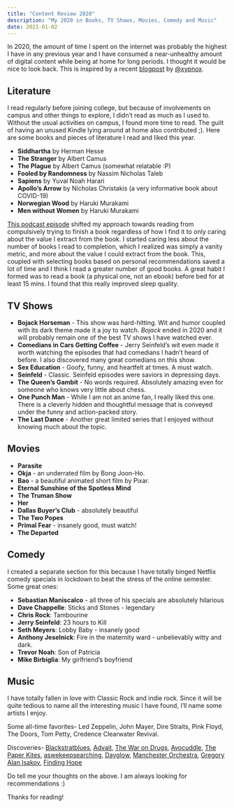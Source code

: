 ```yaml
---
title: "Content Review 2020"
description: "My 2020 in Books, TV Shows, Movies, Comedy and Music"
date: 2021-01-02
---
```


In 2020, the amount of time I spent on the internet was probably the highest I have in any previous year and I have consumed a near-unhealthy amount of digital content while being at home for long periods. I thought it would be nice to look back. This is inspired by a recent [blogpost](https://www.xypnox.com/blag/posts/culture-2020/) by [@xypnox](https://www.xypnox.com).

Literature
----------

I read regularly before joining college, but because of involvements on campus and other things to explore, I didn’t read as much as I used to. Without the usual activities on campus, I found more time to read. The guilt of having an unused Kindle lying around at home also contributed ;). Here are some books and pieces of literature I read and liked this year.

-  **Siddhartha** by Herman Hesse
-  **The Stranger** by Albert Camus
-  **The Plague** by Albert Camus (somewhat relatable :P)
-  **Fooled by Randomness** by Nassim Nicholas Taleb
-  **Sapiens** by Yuval Noah Harari
-  **Apollo’s Arrow** by Nicholas Christakis (a very informative book about COVID-19)
-  **Norwegian Wood** by Haruki Murakami
-  **Men without Women** by Haruki Murakami

[This podcast episode](https://www.youtube.com/watch?v=3qHkcs3kG44) shifted my approach towards reading from compulsively trying to finish a book regardless of how I find it to only caring about the value I extract from the book. I started caring less about the number of books I read to completion, which I realized was simply a vanity metric, and more about the value I could extract from the book. This, coupled with selecting books based on personal recommendations saved a lot of time and I think I read a greater number of good books.
A great habit I formed was to read a book (a physical one, not an ebook) before bed for at least 15 mins. I found that this really improved sleep quality.

TV Shows
--------

-  **Bojack Horseman** -  This show was hard-hitting. Wit and humor coupled with its dark theme made it a joy to watch. _Bojack_ ended in 2020 and it will probably remain one of the best TV shows I have watched ever.
-  **Comedians in Cars Getting Coffee** - Jerry Seinfeld’s wit even made it worth watching the episodes that had comedians I hadn’t heard of before. I also discovered many great comedians on this show.
-  **Sex Education** - Goofy, funny, and heartfelt at times. A must watch.
-  **Seinfeld** - Classic. Seinfeld episodes were saviors in depressing days.
-  **The Queen’s Gambit** - No words required. Absolutely amazing even for someone who knows very little about chess.
-  **One Punch Man** - While I am not an anime fan, I really liked this one. There is a cleverly hidden and thoughtful message that is conveyed under the funny and action-packed story.
-  **The Last Dance** - Another great limited series that I enjoyed without knowing much about the topic.

Movies
------

-  **Parasite**
-  **Okja** - an underrated film by Bong Joon-Ho.
-  **Bao** - a beautiful animated short film by Pixar.
-  **Eternal Sunshine of the Spotless Mind**
-  **The Truman Show**
-  **Her**
-  **Dallas Buyer’s Club** - absolutely beautiful
-  **The Two Popes**
-  **Primal Fear** - insanely good, must watch!
-  **The Departed**

Comedy
------

I created a separate section for this because I have totally binged Netflix comedy specials in lockdown to beat the stress of the online semester. Some great ones:

-  **Sebastian Maniscalco** - all three of his specials are absolutely hilarious
-  **Dave Chappelle**: Sticks and Stones - legendary
-  **Chris Rock**: Tambourine
-  **Jerry Seinfeld**: 23 hours to Kill
-  **Seth Meyers**: Lobby Baby - insanely good
-  **Anthony Jeselnick**: Fire in the maternity ward - unbelievably witty and dark.
-  **Trevor Noah**: Son of Patricia
-  **Mike Birbiglia**: My girlfriend’s boyfriend

Music
-----

I have totally fallen in love with Classic Rock and indie rock. Since it will be quite tedious to name all the interesting music I have found, I’ll name some artists I enjoy.

Some all-time favorites- Led Zeppelin, John Mayer, Dire Straits, Pink Floyd, The Doors, Tom Petty, Credence Clearwater Revival.

Discoveries- [Blackstratblues](https://open.spotify.com/artist/688Lauh0j7oRekX6qHHIp1?si=tOwdrrYsRJCTrWBnspUmlQ), [Advait](https://open.spotify.com/artist/5FndSs7pNHPzomD3mxiBR5?si=qAN8ftYdSxC2clueoi4vEA), [The War on Drugs](https://open.spotify.com/artist/6g0mn3tzAds6aVeUYRsryU?si=Q-5WxYoSSIORNsdxEku7HA), [Avocuddle](https://open.spotify.com/artist/48QpIkzC2yRCUCvNvOVZqD?si=E4H_bzEHTC2TRmkf3QeqPw), [The Paper Kites](https://open.spotify.com/artist/79hrYiudVcFyyxyJW0ipTy?si=YSQ6vng7TI2SehdJZvzwVA), [aswekeepsearching](https://open.spotify.com/artist/3K1oloNu09kQTV0Idz378q?si=T27uYx2NQpCYKd0jcGU7RQ), [Dayglow](https://open.spotify.com/artist/6eJa3zG1QZLRB3xgRuyxbm?si=e-Zq63pNT2SZlvOcPD4BgA), [Manchester Orchestra](https://open.spotify.com/artist/5wFXmYsg3KFJ8BDsQudJ4f?si=HRPT-pYOR1uI_C-0acNPPQ), [Gregory Alan Isakov](https://open.spotify.com/artist/5sXaGoRLSpd7VeyZrLkKwt?si=hTLbEb07QxC9QVt7KAwrCg), [Finding Hope](https://open.spotify.com/artist/0QGDb8TBWIT06W4BoyAggg?si=P8NW15IZSwiP74tSdMdYAA)

Do tell me your thoughts on the above. I am always looking for recommendations :)

Thanks for reading!

